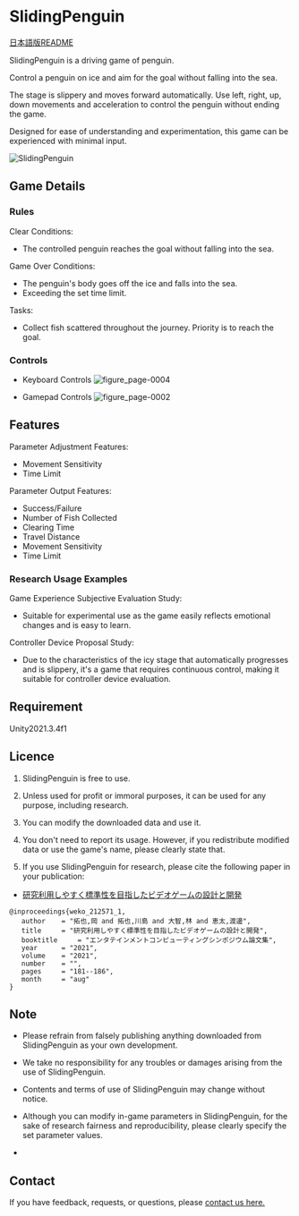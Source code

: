 # SlidingPenguin

[日本語版README](https://github.com/open-video-game-library/SlidingPenguin/blob/main/README.JP.md)

SlidingPenguin is a driving game of penguin.

Control a penguin on ice and aim for the goal without falling into the sea.

The stage is slippery and moves forward automatically. Use left, right, up, down movements and acceleration to control the penguin without ending the game.

Designed for ease of understanding and experimentation, this game can be experienced with minimal input.

![SlidingPenguin](https://user-images.githubusercontent.com/71160720/222035563-a278f647-33f1-4d93-ba49-c4aefe5f5602.jpg)


## Game Details


### Rules

Clear Conditions:
- The controlled penguin reaches the goal without falling into the sea.

Game Over Conditions:
- The penguin's body goes off the ice and falls into the sea.
- Exceeding the set time limit.

Tasks:
- Collect fish scattered throughout the journey. Priority is to reach the goal.



### Controls

- Keyboard Controls
![figure_page-0004](https://github.com/open-video-game-library/SlidingPenguin/assets/63552585/0797b2ad-cd6e-417e-8364-14e0a5a63047)


- Gamepad Controls
![figure_page-0002](https://github.com/open-video-game-library/SlidingPenguin/assets/63552585/778f5d3e-4c88-45c7-ba81-63c0be37da68)


## Features

Parameter Adjustment Features:
- Movement Sensitivity
- Time Limit

Parameter Output Features:
- Success/Failure
- Number of Fish Collected
- Clearing Time
- Travel Distance
- Movement Sensitivity
- Time Limit


### Research Usage Examples

Game Experience Subjective Evaluation Study:
- Suitable for experimental use as the game easily reflects emotional changes and is easy to learn.

Controller Device Proposal Study:
- Due to the characteristics of the icy stage that automatically progresses and is slippery, it's a game that requires continuous control, making it suitable for controller device evaluation.


## Requirement

Unity2021.3.4f1


## Licence

1. SlidingPenguin is free to use.

2. Unless used for profit or immoral purposes, it can be used for any purpose, including research.

3. You can modify the downloaded data and use it.

4. You don't need to report its usage. However, if you redistribute modified data or use the game's name, please clearly state that.

5. If you use SlidingPenguin for research, please cite the following paper in your publication:

- [研究利用しやすく標準性を目指したビデオゲームの設計と開発](http://id.nii.ac.jp/1001/00212465/)
```
@inproceedings{weko_212571_1,
   author	 = "拓也,岡 and 拓也,川島 and 大智,林 and 恵太,渡邊",
   title	 = "研究利用しやすく標準性を目指したビデオゲームの設計と開発",
   booktitle	 = "エンタテインメントコンピューティングシンポジウム論文集",
   year 	 = "2021",
   volume	 = "2021",
   number	 = "",
   pages	 = "181--186",
   month	 = "aug"
}
```


## Note

- Please refrain from falsely publishing anything downloaded from SlidingPenguin as your own development.

- We take no responsibility for any troubles or damages arising from the use of SlidingPenguin.

- Contents and terms of use of SlidingPenguin may change without notice.

- Although you can modify in-game parameters in SlidingPenguin, for the sake of research fairness and reproducibility, please clearly specify the set parameter values.
- 
## Contact

If you have feedback, requests, or questions, please [contact us here.](https://openvideogame.cc/contact)

